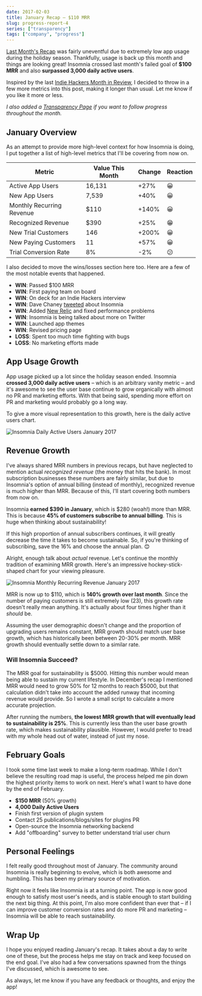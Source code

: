 ```yaml
---
date: 2017-02-03
title: January Recap – $110 MRR
slug: progress-report-4
series: ["transparency"]
tags: ["company", "progress"]
---
```


[Last Month's Recap](/blog/progress-report-3) was fairly uneventful due to extremely low app usage
during the holiday season. Thankfully, usage is back up this month and things are looking 
great! Insomnia crossed last month's failed goal of **$100 MRR** and also **surpassed 3,000
daily active users**.

<!--more-->

Inspired by the last 
[Indie Hackers Month in Review](https://www.indiehackers.com/blog/month-in-review-2016-12), 
I decided to throw in a few more metrics into this post, making it longer than usual. Let me
know if you like it more or less.

_I also added a [Transparency Page](/open/) if you want to follow progress 
throughout the month._

## January Overview

As an attempt to provide more high-level context for how Insomnia is doing, I put together 
a list of high-level metrics that I'll be covering from now on.

| Metric                    | Value This Month | Change  | Reaction   |
| ------------------------- | ---------------- | ------- | ---------- |
| Active App Users          | 16,131           | +27%    | &#x1f600;  |        
| New App Users             | 7,539            | +40%    | &#x1f600;  |
| Monthly Recurring Revenue | $110             | +140%   | &#x1f600;  |
| Recognized Revenue        | $390             | +25%    | &#x1f601;  |
| New Trial Customers       | 146              | +200%   | &#x1f600;  |
| New Paying Customers      | 11               | +57%    | &#x1f600;  |
| Trial Conversion Rate     | 8%               | -2%     | &#x1f615;  |

I also decided to move the wins/losses section here too. Here are a few of the most notable
events that happened.

- **WIN**: Passed $100 MRR
- **WIN**: First paying team on board
- **WIN**: On deck for an Indie Hackers interview
- **WIN**: Dave Chaney [tweeted](https://twitter.com/davecheney/status/820937289370980352) about Insomnia
- **WIN**: Added [New Relic](https://newrelic.com/) and fixed performance problems
- **WIN**: Insomnia is being talked about more on Twitter
- **WIN**: Launched app themes
- **WIN**: Revised pricing page
- **LOSS**: Spent too much time fighting with bugs
- **LOSS**: No marketing efforts made

## App Usage Growth

App usage picked up a lot since the holiday season ended. Insomnia **crossed 3,000 
daily active users** – which is an arbitrary vanity metric – and it's awesome to see the 
user base continue to grow organically with almost no PR and marketing efforts. With that being
said, spending more effort on PR and marketing would probably go a long way.

To give a more visual representation to this growth, here is the daily active users chart.

![Insomnia Daily Active Users January 2017](/images/blog/dau-7.png)

## Revenue Growth

I've always shared MRR numbers in previous recaps, but have neglected to mention actual _recognized
revenue_ (the money that hits the bank). In most subscription businesses these numbers 
are fairly similar, but due to Insomnia's option of annual billing (instead of monthly),
recognized revenue is much higher than MRR. Because of this, I'll start covering both numbers 
from now on.

Insomnia **earned $390 in January**, which is $280 (woah!) more than MRR. This is 
because **45% of customers subscribe to annual billing**. This is huge when thinking
about sustainability!

If this high proportion of annual subscribers continues, it will greatly decrease the time it
takes to become sustainable. So, if you're thinking of subscribing, save the 16% and choose the
annual plan. &#x1f60a;

Alright, enough talk about _actual_ revenue. Let's continue the monthly tradition of examining
MRR growth. Here's an impressive hockey-stick-shaped chart for your viewing pleasure.

![Insomnia Monthly Recurring Revenue January 2017](/images/blog/mrr-7.png)

MRR is now up to $110, which is **140% growth over last month**. Since the number of paying 
customers is still extremely low (23), this growth rate doesn't really mean anything. It's actually
about four times higher than it _should_ be.

Assuming the user demographic doesn't change and the proportion of upgrading users remains 
constant, MRR growth should match user base growth, which has historically been between 
20-30% per month. MRR growth should eventually settle down to a similar rate.

### Will Insomnia Succeed?

The MRR goal for sustainability is $5000. Hitting this number would mean being able to 
sustain my current lifestyle. In December's recap I mentioned MRR 
would need to grow 50% for 12 months to reach $5000, but that calculation didn't take into 
account the added runway that incoming revenue would provide. So I wrote a small script to 
calculate a more accurate projection.

After running the numbers, **the lowest MRR growth that will eventually
lead to sustainability is 25%**. This is currently less than the user base growth rate, which makes
sustainability plausible. However, I would prefer to tread with my whole head out of water, 
instead of just my nose.

## February Goals

I took some time last week to make a long-term roadmap. While I don't believe the resulting road map
is useful, the process helped me pin down the highest priority items to work on next. Here's what
I want to have done by the end of February.

- **$150 MRR** (50% growth)
- **4,000 Daily Active Users**
- Finish first version of plugin system
- Contact 25 publications/blogs/sites for plugins PR 
- Open-source the Insomnia networking backend
- Add "offboarding" survey to better understand trial user churn

## Personal Feelings

I felt really good throughout most of January. The community around Insomnia is really beginning
to evolve, which is both awesome and humbling. This has been my primary source of motivation.

Right now it feels like Insomnia is at a turning point. The app is now good enough to satisfy 
most user's needs, and is stable enough to start building the next big thing. At this point,
I'm also more confident than ever that – if I can improve customer conversion rates and 
do more PR and marketing – Insomnia will be able to reach sustainability.

## Wrap Up

I hope you enjoyed reading January's recap. It takes about a day to write one of these, but the
process helps me stay on track and keep focused on the end goal. I've also had a few conversations
spawned from the things I've discussed, which is awesome to see.

As always, let me know if you have any feedback or thoughts, and enjoy the app!
